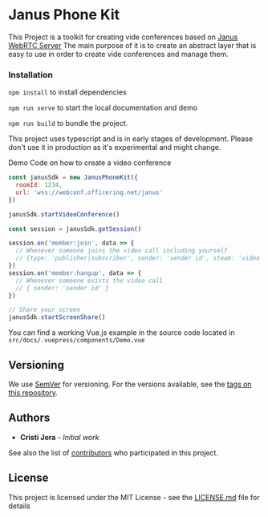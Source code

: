 # Janus Phone Kit

This Project is a toolkit for creating vide conferences based on [Janus WebRTC Server](https://janus.conf.meetecho.com/docs/)
The main purpose of it is to create an abstract layer that is easy to use in order to create vide conferences and manage them.

### Installation

`npm install` to install dependencies

`npm run serve` to start the local documentation and demo

`npm run build` to bundle the project.

This project uses typescript and is in early stages of development.
Please don't use it in production as it's experimental and might change.

Demo Code on how to create a video conference

```js
const janusSdk = new JanusPhoneKit({
  roomId: 1234,
  url: 'wss://webconf.officering.net/janus'
})

janusSdk.startVideoConference()

const session = janusSdk.getSession()

session.on('member:join', data => {
  // Whenever someone joins the video call including yourself
  // {type: 'publisher|subscriber', sender: 'sender id', steam: 'video stream object', joinResult: object }
})
session.on('member:hangup', data => {
  // Whenever someone exists the video call
  // { sender: 'sender id' }
})

// Share your screen
janusSdk.startScreenShare()
```

You can find a working Vue.js example in the source code located in `src/docs/.vuepress/components/Demo.vue` 


## Versioning

We use [SemVer](http://semver.org/) for versioning. For the versions available, see the [tags on this repository](https://github.com/your/project/tags). 

## Authors

* **Cristi Jora** - *Initial work*

See also the list of [contributors](https://github.com/your/project/contributors) who participated in this project.

## License

This project is licensed under the MIT License - see the [LICENSE.md](LICENSE.md) file for details
